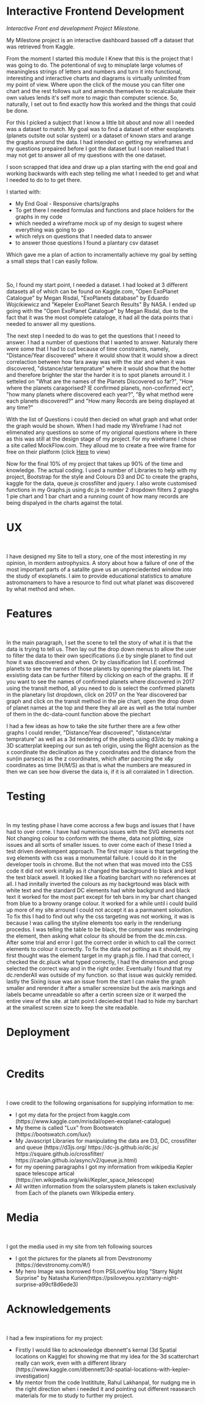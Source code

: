 # Interactive Frontend Development
<i>Interactive Front end development Project Milestone. </i>

<p>
My Milestone project is an interactive dashboard bassed off a dataset that was retrieved from Kaggle.

From the moment I started this module I Knew that this is the project that I was going to do.
The potentional of svg to minuplate large volumes of meaningless strings of letters and numbers and turn it into functional,
interesting and interactive charts and diagrams is virtually unlimited from my point of view. Where upon the click of the mouse you can filter one chart
and the rest follows suit and amends themselves to recalcaluate their own values lends it's self more to magic than computer science.
So, naturally, I set out to find exactly how this worked and the things that could be done.

For this I picked a subject that I know a little bit about and now all I needed was a dataset to match.
My goal was to find a dataset of either exoplanets (planets outsite out solar system) or a dataset of known stars and arange the graphs arround the data.
I had intended on getting my wireframes and my questions prepaired before I got the dataset but I soon realised that I may not get to answer all of my questions with the one dataset.

I soon scrapped that idea and draw up a plan starting with the end goal and working backwards with each step telling me what I needed to get and what I needed to do to to get there.

I started with:

<ul>

<li>My End Goal - 
Responsive charts/graphs</li>
<li>To get there I needed
formulas and functions and place holders for the graphs in my code</li>
<li>which needed
a wireframe mock up of my design to sugest where everything was going to go</li>
<li>which relys on
questions that I needed data to answer</li>
<li>to answer those questions I found
a plantary csv dataset</li>

</ul>
Which gave me a plan of action to incramentally achieve my goal by setting a small steps that I can easily follow.

</p>
<br>
<p>
    So, I found my start point, I needed a dataset. I had looked at 3 different datasets all of which can be found on Kaggle.com,
    "Open ExoPlanet Catalogue" by Megan Risdal, "ExoPlanets database" by Eduardo Wojcikiewicz  and "Kepeler ExoPlanet Search Results" By NASA. I ended up going with the 
    "Open ExoPlanet Catalogue" by Megan Risdal, due to the fact that it was the most complete cataloge, it had all the data points that i needed to answer all my questions.
</p>
 
<p>
    The next step I needed to do was to get the questions that I neeed to answer. I had a number of questions that I wanted to answer. Naturaly there were some that I had to cut
    because of time constraints, namely, "Distance/Year discovered" where it would show that it would show a direct correlaction between how fara away was with the star and 
    when it was discovered, "distance/star temprature" where it would show that the hotter and therefore brighter the star the harder it is to spot planets arround it.
    I setteled on "What are the names of the Planets Discovered so far?", "How where the planets caragorised? IE confirmed planets, non-confirmed ect", 
    "how many planets where discovered each year?", "By what method were each planets discovered?" and "How many Records are being displayed at any time?"</p>
 
<p>
    With the list of Questions i could then decied on what graph and what order the graph would be shown. When I had made my Wireframe I had not elimenated any questions so some of my
    origional questions where in there as this was still at the design stage of my project. For my wireframe I chose a site called MockFlow.com. They alloud me to create a free wire frame 
    for free on their platform (click <a href="https://wireframepro.mockflow.com/view/Me16e59cd288f0d779d96c6aa41a089101569756313907" target="_blank">Here</a> to view)
</p>
<p>
    Now for the final 10% of my project that takes up 90% of the time and knowledge. The actual coding. I used a number of Libraries to help with my project, Bootstrap for the style and Colours
    D3 and DC to create the graphs, kaggle for the data, queue.js crossfilter and jquery. I also wrote customised functions in my Graphs.js using dc.js to render 2 dropdown filters 2 grapghs 1 pie 
    chart and 1 bar chart and a running count of how many records are being dispalyed in the charts against the total.
</p>

<h1>UX</h1>
<br>
<p>I have designed my Site to tell a story, one of the most interesting in my opinion, in mordern astrophysics. A story about how a failure of one of the most important parts of a satalite gave us an unpreciedented
window into the study of exoplanets. I aim to provide educational statistics to amature astromonamers to have a resource to find out what planet was discovered by what method and when.</p>

<h1>Features</h1>
<br>
<p>In the main paragraph, I set the scene to tell the story of what it is that the data is trying to tell us. Then lay out the drop down menus to allow the user to filter the data to their own specifications (i.e by 
single planet to find out how it was discovered and when. Or by classification list I.E confirmed planets to see the names of those planets by opening the planets list. The exsisting data can be further filterd by
clicking on each of the graphs. IE if you want to see the names of confirmed planets where discovered in 2017 using the transit method, all you need to do is select the confirmed planets in the planetary list dropdown,
click on 2017 on the Year discovered bar graph and click on the transit method in the pie chart, open the drop down of planet names at the top and there they all are as well as the total number of them in the dc-data-count 
function above the piechart</p>

<p>I had a few ideas as how to take the site further there are a few other graphs I could render,  "Distance/Year discovered",  "distance/star temprature" as well as a 3d rendering of the plnets using d3/dc by making a 
  3D scatterplat keeping our sun as teh origin, using the Right acension as the x coordinate the declination as the y coordinates and the distance from the sun(in parsecs) as the z coordinates, which after pacrcing the 
  x&y coordinates as time (H/M/S) as that is what the numbers are measured in then we can see how diverse the data is, if it is all corralated in 1 direction. 
  </p>
<h1>Testing</h1>
<br>
<p>
In my testing phase I have come accross a few bugs and issues that I have had to over come. I have had numerious issues with the SVG elements not Not changing colour to conform with the theme, data not plotting, size issues and all sorts of smaller issues.
to over come each of these I tried a test driven develompent approach. The first major issue is that targeting the svg elements with css was a monumental failure. I could do it in the developer tools in chrome. But the not when that was moved into the CSS code 
it did not work initally as it changed the background to black and kept the text black aswell. It looked like a floating barchart with no references at all. 
I had innitally inverted the colours as my backgrtound was black with white text and the standard DC elements had white backgrund and black text it worked for the most part except for teh bars in my bar chart changed from blue to a browny orange colour. It worked for a while until i could build up 
more of my site arround I could not accept it as a parmanent soloution. To fix this I had to find out why the css targeting was not working, it was is because I was calling the styline elements too early in the renderiung procedss. I was telling the table to be black, the computer was renderinging the element, 
then asking what colour its should be from the dc.min.css. After some trial and error I got the correct order in which to call the correct elements to colour it correctly. To fix the data not potting as it should, my first thought was the element target in my graph.js file. I had that correct, I checked the 
dc.pluck what typed correctly, I had the dimension and group selected the correct way and in the right order. Eventually I found that my dc.renderAll was outside of my function. so that issue was quickly remided. lastly the Sixing issue was an issue from the start I can make the graph smaller and rerender it 
after a smaller screensize but the axis markings and labels became unreadable so after a certin screen size or it warped the entire view of the site. at taht point I decieded that I had to hide my barchart at the smallest screen size to keep the site readable.
</p>
<h1>Deployment</h1>
<br>
<p>
 
</p>
<h1>Credits</h1>
<br>
<p> I owe credit to the following organisations for supplying information to me:</p>
<ul>
<li>I got my data for the project from kaggle.com (https://www.kaggle.com/mrisdal/open-exoplanet-catalogue)</li>
<li>My theme is called "Lux" from Bootswatch (https://bootswatch.com/lux/)</li>
<li>My Javascript Libraries for manipulating the data are D3, DC, crossfilter and queue (https://d3js.org/ https://dc-js.github.io/dc.js/ https://square.github.io/crossfilter/ https://caolan.github.io/async/v2/queue.js.html)</li>
<li>for my opening paragraphs I got my information from wikipedia Kepler space telescope artical (https://en.wikipedia.org/wiki/Kepler_space_telescope)</li>
<li>All written information from the solarsystem planets is taken exclusivaly from Each of the planets own Wikipedia entery.</li>
</ul>
<h1>Media</h1>
<br>
<p>I got the media used in my site from teh following sources</p>
<ul>
<li>I got the pictures for the planets all from Devstronomy (https://devstronomy.com/#/)</li>
<li>My hero Image was borrowed from PSILoveYou blog "Starry Night Surprise" by Natasha Kurien(https://psiloveyou.xyz/starry-night-surprise-a99cf8d6ede3)</li>
</ul>
<h1>Acknowledgements</h1>
<br>
<p>I had a few inspirations for my project:</p>

<ul>
<li>Firstly I would like to acknowledge dbennett's kernal (3d Spatial locations on Kaggle) for showing me that my idea for the 3d scatterchart really can work, even  with a different library (https://www.kaggle.com/dbennett/3d-spatial-locations-with-kepler-investigation)</li>
<li>My mentor from the code Instititute, Rahul Lakhanpal, for nudgng me in the right direction when i needed it and pointing out different reasearch materials for me to study to further my project.</li>
</ul>
